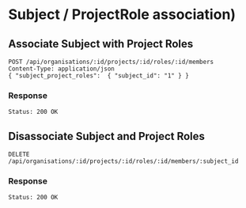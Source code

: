 # Subject / ProjectRole association)

## Associate Subject with Project Roles

```
POST /api/organisations/:id/projects/:id/roles/:id/members
Content-Type: application/json
{ "subject_project_roles":  { "subject_id": "1" } }
```

### Response

```
Status: 200 OK
```

## Disassociate Subject and Project Roles

```
DELETE /api/organisations/:id/projects/:id/roles/:id/members/:subject_id
```
### Response

```
Status: 200 OK
```
